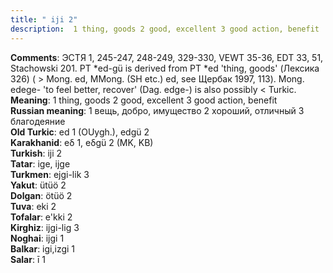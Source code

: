 ```yaml
---
title: " iji 2"
description:  1 thing, goods 2 good, excellent 3 good action, benefit
---
```


<strong>Comments</strong>:  ЭСТЯ 1, 245-247, 248-249, 329-330, VEWT 35-36, EDT 33, 51, Stachowski 201. PT *ed-gü is derived from PT *ed 'thing, goods' (Лексика 326) ( > Mong. ed, MMong. (SH etc.) ed, see Щербак 1997, 113). Mong. edege- 'to feel better, recover' (Dag. edge-) is also possibly < Turkic.<br>
<strong>Meaning</strong>:  1 thing, goods 2 good, excellent 3 good action, benefit<br>
<strong>Russian meaning</strong>:  1 вещь, добро, имущество 2 хороший, отличный 3 благодеяние<br>
<strong>Old Turkic</strong>:  ed 1 (OUygh.), edgü 2<br>
<strong>Karakhanid</strong>:  eδ 1, eδgü 2 (MK, KB)<br>
<strong>Turkish</strong>:  iji 2<br>
<strong>Tatar</strong>:  ige, ijge<br>
<strong>Turkmen</strong>:  ejgi-lik 3<br>
<strong>Yakut</strong>:  ütüö 2<br>
<strong>Dolgan</strong>:  ötüö 2<br>
<strong>Tuva</strong>:  eki 2<br>
<strong>Tofalar</strong>:  e'kki 2<br>
<strong>Kirghiz</strong>:  ijgi-lig 3<br>
<strong>Noghai</strong>:  ijgi 1<br>
<strong>Balkar</strong>:  igi,izgi 1<br>
<strong>Salar</strong>:  ī 1<br>


